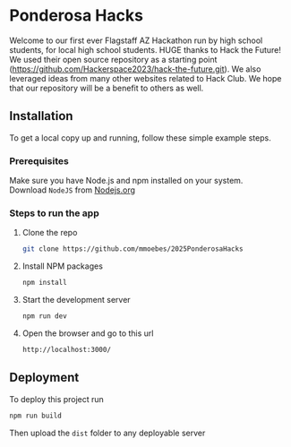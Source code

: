 # Ponderosa Hacks

Welcome to our first ever Flagstaff AZ Hackathon run by high school students, for local high school students. HUGE thanks to Hack the Future! We used their open source repository as a starting point (https://github.com/Hackerspace2023/hack-the-future.git). We also leveraged ideas from many other websites related to Hack Club. We hope that our repository will be a benefit to others as well. 


## Installation

To get a local copy up and running, follow these simple example steps.

### Prerequisites

Make sure you have Node.js and npm installed on your system. <br/>
Download `NodeJS` from [Nodejs.org](https://nodejs.org/)

### Steps to run the app

1. Clone the repo

   ```sh
   git clone https://github.com/mmoebes/2025PonderosaHacks
   ```

2. Install NPM packages

   ```sh
   npm install
   ```

3. Start the development server

   ```sh
   npm run dev
   ```

4. Open the browser and go to this url

   ```sh
   http://localhost:3000/
   ```

## Deployment

To deploy this project run

```sh
npm run build
```

Then upload the `dist` folder to any deployable server
